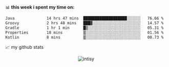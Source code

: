 📊 **this week i spent my time on:**
<!--START_SECTION:waka-->

```txt
Java              14 hrs 47 mins  ███████████████████░░░░░░   76.66 %
Groovy            2 hrs 48 mins   ███▓░░░░░░░░░░░░░░░░░░░░░   14.57 %
Gradle            1 hr 1 min      █▒░░░░░░░░░░░░░░░░░░░░░░░   05.31 %
Properties        18 mins         ▒░░░░░░░░░░░░░░░░░░░░░░░░   01.56 %
Kotlin            8 mins          ▒░░░░░░░░░░░░░░░░░░░░░░░░   00.73 %
```

<!--END_SECTION:waka-->


📈 my github stats

<p align="center"> <img src="https://github-readme-stats.vercel.app/api?username=intisy&show_icons=true&theme=gotham" alt="intisy" />




